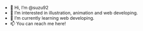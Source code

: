 - 👋 Hi, I’m @suzu92
- 👀 I’m interested in illustration, animation and web developing.
- 🌱 I’m currently learning web developing.
- 📫 You can reach me here!

<!---
suzu92/suzu92 is a ✨ special ✨ repository because its `README.md` (this file) appears on your GitHub profile.
You can click the Preview link to take a look at your changes.
--->
